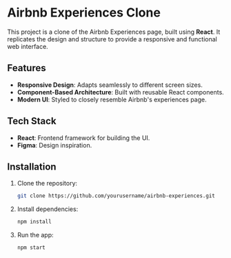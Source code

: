 # Airbnb Experiences Clone

This project is a clone of the Airbnb Experiences page, built using **React**. It replicates the design and structure to provide a responsive and functional web interface.

## Features

- **Responsive Design**: Adapts seamlessly to different screen sizes.
- **Component-Based Architecture**: Built with reusable React components.
- **Modern UI**: Styled to closely resemble Airbnb's experiences page.

## Tech Stack

- **React**: Frontend framework for building the UI.
- **Figma**: Design inspiration.

## Installation

1. Clone the repository:
   ```bash
   git clone https://github.com/yourusername/airbnb-experiences.git
2. Install dependencies:
   ```bash
   npm install
3. Run the app:
   ```bash
   npm start

